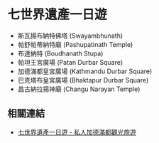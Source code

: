 # 七世界遺產一日遊

- 斯瓦揚布納特佛塔 (Swayambhunath)
- 帕舒帕蒂納特廟 (Pashupatinath Temple)
- 布達納特 (Boudhanath Stupa)
- 帕坦王宮廣場 (Patan Durbar Square)
- 加德滿都皇宮廣場 (Kathmandu Durbar Square)
- 巴克塔布皇宮廣場 (Bhaktapur Durbar Square)
- 昌古納拉揚神廟 (Changu Narayan Temple)

## 相關連結

- [七世界遺產一日遊 - 私人加德滿都觀光旅遊](https://www.tripadvisor.com.tw/AttractionProductReview-g293890-d13836942-Seven_World_Heritage_Day_Tour_Private_Kathmandu_Sightseeing_Tour-Kathmandu_Kathman.html)
